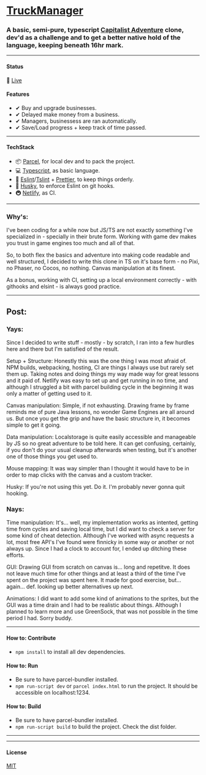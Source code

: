 # [TruckManager](https://stefantrucks.netlify.app)

### A basic, semi-pure, typescript [Capitalist Adventure](http://en.gameslol.net/adventure-capitalist-1086.html) clone, dev'd as a challenge and to get a better native hold of the language, keeping beneath 16hr mark.

-----

#### Status
🚛 [Live](https://stefantrucks.netlify.app)

#### Features
- ✔ Buy and upgrade businesses.
- ✔ Delayed make money from a business.
- ✔ Managers, businessess are ran automatically.
- ✔ Save/Load progress + keep track of time passed.

-----

#### TechStack
- 📦 [Parcel](https://parceljs.org), for local dev and to pack the project.
- 💻 [Typescript](https://www.typescriptlang.org), as basic language.
- 💎 [Eslint](eslint.org)/[Tslint](https://github.com/typescript-eslint/typescript-eslint) + [Prettier](https://prettier.io), to keep things orderly.
- 🐺 [Husky](https://typicode.github.io/husky/#/), to enforce Eslint on git hooks.
- 🚇 [Netlify](app.netlify.com), as CI.

-----

### Why's:
I've been coding for a while now but JS/TS are not exactly something I've specialized in - specially in their brute form. Working with game dev makes you trust in game engines too much and all of that. 

So, to both flex the basics and adventure into making code readable and well structured, I decided to write this clone in TS on it's base form - no Pixi, no Phaser, no Cocos, no nothing. Canvas manipulation at its finest.

As a bonus, working with CI, setting up a local environment correctly - with githooks and elsint - is always good practice.

-----

## Post:

### Yays:
Since I decided to write stuff - mostly - by scratch, I ran into a few hurdles here and there but I'm satisfied of the result.

Setup + Structure: Honestly this was the one thing I was most afraid of. NPM builds, webpacking, hosting, CI are things I always use but rarely set them up. Taking notes and doing things my way made way for great lessons and it paid of. Netlify was easy to set up and get running in no time, and although I struggled a bit with parcel building cycle in the beginning it was only a matter of getting used to it.

Canvas manipulation: Simple, if not exhausting. Drawing frame by frame reminds me of pure Java lessons, no wonder Game Engines are all around us. But once you get the grip and have the basic structure in, it becomes simple to get it going.

Data manipulation: Localstorage is quite easily accessible and manageable by JS so no great adventure to be told here. It can get confusing, certainly, if you don't do your usual cleanup afterwards when testing, but it's another one of those things you get used to.

Mouse mapping: It was way simpler than I thought it would have to be in order to map clicks with the canvas and a custom tracker.

Husky: If you're not using this yet. Do it. I'm probably never gonna quit hooking.

### Nays:

Time manipulation: It's... well, my implementation works as intented, getting time from cycles and saving local time, but I did want to check a server for some kind of cheat detection. Although I've worked with async requests a lot, most free API's I've found were finnicky in some way or another or not always up. Since I had a clock to account for, I ended up ditching these efforts.

GUI: Drawing GUI from scratch on canvas is... long and repetitve. It does not leave much time for other things and at least a third of the time I've spent on the project was spent here. It made for good exercise, but... again... def. looking up better alternatives up next.

Animations: I did want to add some kind of animations to the sprites, but the GUI was a time drain and I had to be realistic about things. Although I planned to learn more and use GreenSock, that was not possible in the time period I had. Sorry buddy.

-----

#### How to: Contribute
- `npm install` to install all dev dependencies.

#### How to: Run
- Be sure to have parcel-bundler installed.
- `npm run-script dev` or `parcel index.html` to run the project. It should be accessible on localhost:1234.

#### How to: Build
- Be sure to have parcel-bundler installed.
- `npm run-script build` to build the project. Check the dist folder.

-----


-----


#### License
[MIT](https://choosealicense.com/licenses/mit/)
